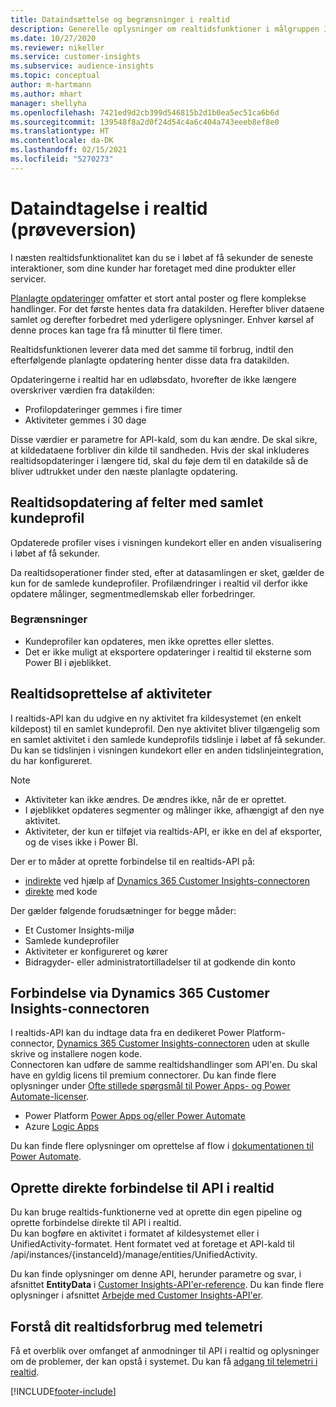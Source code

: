 ```yaml
---
title: Dataindsættelse og begrænsninger i realtid
description: Generelle oplysninger om realtidsfunktioner i målgruppen Insights.
ms.date: 10/27/2020
ms.reviewer: nikeller
ms.service: customer-insights
ms.subservice: audience-insights
ms.topic: conceptual
author: m-hartmann
ms.author: mhart
manager: shellyha
ms.openlocfilehash: 7421ed9d2cb399d546815b2d1b0ea5ec51ca6b6d
ms.sourcegitcommit: 139548f8a2d0f24d54c4a6c404a743eeeb8ef8e0
ms.translationtype: HT
ms.contentlocale: da-DK
ms.lasthandoff: 02/15/2021
ms.locfileid: "5270273"
---
```

# <a name="real-time-data-ingestion-preview"></a>Dataindtagelse i realtid (prøveversion)

I næsten realtidsfunktionalitet kan du se i løbet af få sekunder de seneste interaktioner, som dine kunder har foretaget med dine produkter eller servicer.

[Planlagte opdateringer](system.md#schedule-tab) omfatter et stort antal poster og flere komplekse handlinger. For det første hentes data fra datakilden. Herefter bliver dataene samlet og derefter forbedret med yderligere oplysninger. Enhver kørsel af denne proces kan tage fra få minutter til flere timer.

Realtidsfunktionen leverer data med det samme til forbrug, indtil den efterfølgende planlagte opdatering henter disse data fra datakilden.

Opdateringerne i realtid har en udløbsdato, hvorefter de ikke længere overskriver værdien fra datakilden:

- Profilopdateringer gemmes i fire timer
- Aktiviteter gemmes i 30 dage

Disse værdier er parametre for API-kald, som du kan ændre. De skal sikre, at kildedataene forbliver din kilde til sandheden. Hvis der skal inkluderes realtidsopdateringer i længere tid, skal du føje dem til en datakilde så de bliver udtrukket under den næste planlagte opdatering.

## <a name="real-time-update-of-the-unified-customer-profile-fields"></a>Realtidsopdatering af felter med samlet kundeprofil

Opdaterede profiler vises i visningen kundekort eller en anden visualisering i løbet af få sekunder.

Da realtidsoperationer finder sted, efter at datasamlingen er sket, gælder de kun for de samlede kundeprofiler. Profilændringer i realtid vil derfor ikke opdatere målinger, segmentmedlemskab eller forbedringer.

### <a name="limitations"></a>Begrænsninger

- Kundeprofiler kan opdateres, men ikke oprettes eller slettes.
- Det er ikke muligt at eksportere opdateringer i realtid til eksterne som Power BI i øjeblikket.

## <a name="real-time-creation-of-activities"></a>Realtidsoprettelse af aktiviteter

I realtids-API kan du udgive en ny aktivitet fra kildesystemet (en enkelt kildepost) til en samlet kundeprofil. Den nye aktivitet bliver tilgængelig som en samlet aktivitet i den samlede kundeprofils tidslinje i løbet af få sekunder. Du kan se tidslinjen i visningen kundekort eller en anden tidslinjeintegration, du har konfigureret.

> [!NOTE]
>
> - Aktiviteter kan ikke ændres. De ændres ikke, når de er oprettet.
> - I øjeblikket opdateres segmenter og målinger ikke, afhængigt af den nye aktivitet.
> - Aktiviteter, der kun er tilføjet via realtids-API, er ikke en del af eksporter, og de vises ikke i Power BI.

Der er to måder at oprette forbindelse til en realtids-API på:

- [indirekte](#connect-via-the-dynamics-365-customer-insights-connector) ved hjælp af [Dynamics 365 Customer Insights-connectoren](https://docs.microsoft.com/connectors/customerinsights/)
- [direkte](#connect-directly-to-the-real-time-api) med kode

Der gælder følgende forudsætninger for begge måder:

- Et Customer Insights-miljø
- Samlede kundeprofiler
- Aktiviteter er konfigureret og kører
- Bidragyder- eller administratortilladelser til at godkende din konto

## <a name="connect-via-the-dynamics-365-customer-insights-connector"></a>Forbindelse via Dynamics 365 Customer Insights-connectoren

I realtids-API kan du indtage data fra en dedikeret Power Platform-connector, [Dynamics 365 Customer Insights-connectoren](https://docs.microsoft.com/connectors/customerinsights/) uden at skulle skrive og installere nogen kode.    
Connectoren kan udføre de samme realtidshandlinger som API'en. Du skal have en gyldig licens til premium connectorer. Du kan finde flere oplysninger under [Ofte stillede spørgsmål til Power Apps- og Power Automate-licenser](https://docs.microsoft.com/power-platform/admin/powerapps-flow-licensing-faq).

- Power Platform [Power Apps og/eller Power Automate](https://docs.microsoft.com/connectors/)
- Azure [Logic Apps](https://docs.microsoft.com/azure/connectors/apis-list)

Du kan finde flere oplysninger om oprettelse af flow i [dokumentationen til Power Automate](https://docs.microsoft.com/power-automate/).

## <a name="connect-directly-to-the-real-time-api"></a>Oprette direkte forbindelse til API i realtid

Du kan bruge realtids-funktionerne ved at oprette din egen pipeline og oprette forbindelse direkte til API i realtid.    
Du kan bogføre en aktivitet i formatet af kildesystemet eller i UnifiedActivity-formatet. Hent formatet ved at foretage et API-kald til /api/instances/{instanceId}/manage/entities/UnifiedActivity.

Du kan finde oplysninger om denne API, herunder parametre og svar, i afsnittet **EntityData** i [Customer Insights-API'er-reference](https://developer.ci.ai.dynamics.com/api-details#api=CustomerInsights). Du kan finde flere oplysninger i afsnittet [Arbejde med Customer Insights-API'er](apis.md).

## <a name="understand-your-real-time-usage-with-telemetry"></a>Forstå dit realtidsforbrug med telemetri

Få et overblik over omfanget af anmodninger til API i realtid og oplysninger om de problemer, der kan opstå i systemet. Du kan få [adgang til telemetri i realtid](system.md#api-usage-tab). 


[!INCLUDE[footer-include](../includes/footer-banner.md)]